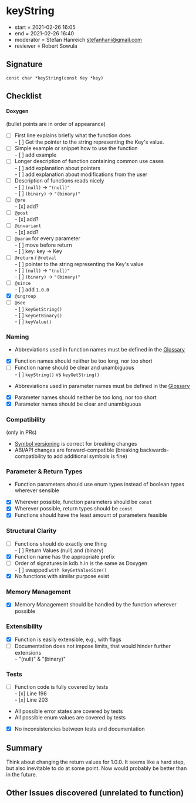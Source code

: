 # keyString

- start = 2021-02-26 16:05
- end = 2021-02-26 16:40
- moderator = Stefan Hanreich <stefanhani@gmail.com>
- reviewer = Robert Sowula

## Signature

`const char *keyString(const Key *key)`

## Checklist

#### Doxygen

(bullet points are in order of appearance)

- [ ] First line explains briefly what the function does  
       - [ ] Get the pointer to the string representing the Key's value.
- [ ] Simple example or snippet how to use the function  
       - [ ] add example
- [ ] Longer description of function containing common use cases  
       - [ ] add explanation about pointers  
       - [ ] add explanation about modifications from the user
- [ ] Description of functions reads nicely  
       - [ ] `(null)` -> `"(null)"`  
       - [ ] `(binary)` -> `"(binary)"`
- [ ] `@pre`  
       - [x] add?
- [ ] `@post`  
       - [x] add?
- [ ] `@invariant`  
       - [x] add?
- [ ] `@param` for every parameter  
       - [ ] move before return  
       - [ ] key: key -> Key
- [ ] `@return` / `@retval`  
       - [ ] pointer to the string representing the Key's value  
       - [ ] `(null)` -> `"(null)"`  
       - [ ] `(binary)` -> `"(binary)"`
- [ ] `@since`  
       - [ ] add `1.0.0`
- [x] `@ingroup`
- [ ] `@see`  
       - [ ] `keyGetString()`  
       - [ ] `keyGetBinary()`  
       - [ ] `keyValue()`

### Naming

- Abbreviations used in function names must be defined in the
  [Glossary](/doc/help/elektra-glossary.md)
- [x] Function names should neither be too long, nor too short
- [ ] Function name should be clear and unambiguous  
       - [ ] `keyString()` vs `keyGetString()`
- Abbreviations used in parameter names must be defined in the
  [Glossary](/doc/help/elektra-glossary.md)
- [x] Parameter names should neither be too long, nor too short
- [x] Parameter names should be clear and unambiguous

### Compatibility

(only in PRs)

- [Symbol versioning](/doc/dev/symbol-versioning.md)
  is correct for breaking changes
- ABI/API changes are forward-compatible (breaking backwards-compatibility
  to add additional symbols is fine)

### Parameter & Return Types

- Function parameters should use enum types instead of boolean types
  wherever sensible
- [x] Wherever possible, function parameters should be `const`
- [x] Wherever possible, return types should be `const`
- [x] Functions should have the least amount of parameters feasible

### Structural Clarity

- [ ] Functions should do exactly one thing  
       - [ ] Return Values (null) and (binary)
- [x] Function name has the appropriate prefix
- [ ] Order of signatures in kdb.h.in is the same as Doxygen  
       - [ ] swapped `with keyGetValueSize()`
- [x] No functions with similar purpose exist

### Memory Management

- [x] Memory Management should be handled by the function wherever possible

### Extensibility

- [x] Function is easily extensible, e.g., with flags
- [ ] Documentation does not impose limits, that would hinder further extensions  
       - "(null)" & "(binary)"

### Tests

- [ ] Function code is fully covered by tests  
       - [x] Line 198  
       - [x] Line 203
- All possible error states are covered by tests
- All possible enum values are covered by tests
- [x] No inconsistencies between tests and documentation

## Summary

Think about changing the return values for 1.0.0. It seems like a hard step,
but also inevitable to do at some point. Now would probably be better than in
the future.

## Other Issues discovered (unrelated to function)

